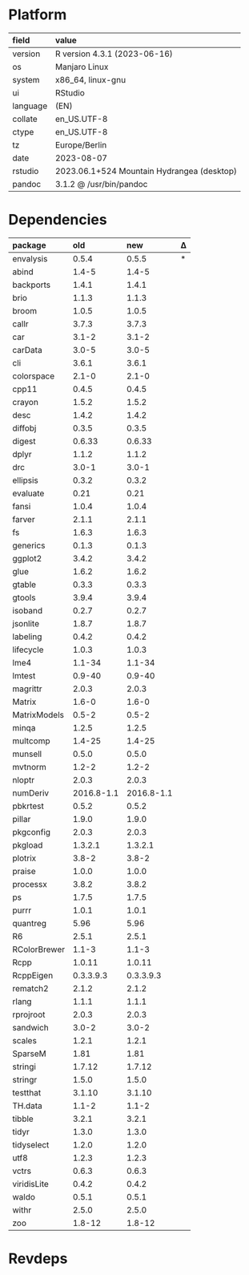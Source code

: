 # Platform

|field    |value                                      |
|:--------|:------------------------------------------|
|version  |R version 4.3.1 (2023-06-16)               |
|os       |Manjaro Linux                              |
|system   |x86_64, linux-gnu                          |
|ui       |RStudio                                    |
|language |(EN)                                       |
|collate  |en_US.UTF-8                                |
|ctype    |en_US.UTF-8                                |
|tz       |Europe/Berlin                              |
|date     |2023-08-07                                 |
|rstudio  |2023.06.1+524 Mountain Hydrangea (desktop) |
|pandoc   |3.1.2 @ /usr/bin/pandoc                    |

# Dependencies

|package      |old        |new        |Δ  |
|:------------|:----------|:----------|:--|
|envalysis    |0.5.4      |0.5.5      |*  |
|abind        |1.4-5      |1.4-5      |   |
|backports    |1.4.1      |1.4.1      |   |
|brio         |1.1.3      |1.1.3      |   |
|broom        |1.0.5      |1.0.5      |   |
|callr        |3.7.3      |3.7.3      |   |
|car          |3.1-2      |3.1-2      |   |
|carData      |3.0-5      |3.0-5      |   |
|cli          |3.6.1      |3.6.1      |   |
|colorspace   |2.1-0      |2.1-0      |   |
|cpp11        |0.4.5      |0.4.5      |   |
|crayon       |1.5.2      |1.5.2      |   |
|desc         |1.4.2      |1.4.2      |   |
|diffobj      |0.3.5      |0.3.5      |   |
|digest       |0.6.33     |0.6.33     |   |
|dplyr        |1.1.2      |1.1.2      |   |
|drc          |3.0-1      |3.0-1      |   |
|ellipsis     |0.3.2      |0.3.2      |   |
|evaluate     |0.21       |0.21       |   |
|fansi        |1.0.4      |1.0.4      |   |
|farver       |2.1.1      |2.1.1      |   |
|fs           |1.6.3      |1.6.3      |   |
|generics     |0.1.3      |0.1.3      |   |
|ggplot2      |3.4.2      |3.4.2      |   |
|glue         |1.6.2      |1.6.2      |   |
|gtable       |0.3.3      |0.3.3      |   |
|gtools       |3.9.4      |3.9.4      |   |
|isoband      |0.2.7      |0.2.7      |   |
|jsonlite     |1.8.7      |1.8.7      |   |
|labeling     |0.4.2      |0.4.2      |   |
|lifecycle    |1.0.3      |1.0.3      |   |
|lme4         |1.1-34     |1.1-34     |   |
|lmtest       |0.9-40     |0.9-40     |   |
|magrittr     |2.0.3      |2.0.3      |   |
|Matrix       |1.6-0      |1.6-0      |   |
|MatrixModels |0.5-2      |0.5-2      |   |
|minqa        |1.2.5      |1.2.5      |   |
|multcomp     |1.4-25     |1.4-25     |   |
|munsell      |0.5.0      |0.5.0      |   |
|mvtnorm      |1.2-2      |1.2-2      |   |
|nloptr       |2.0.3      |2.0.3      |   |
|numDeriv     |2016.8-1.1 |2016.8-1.1 |   |
|pbkrtest     |0.5.2      |0.5.2      |   |
|pillar       |1.9.0      |1.9.0      |   |
|pkgconfig    |2.0.3      |2.0.3      |   |
|pkgload      |1.3.2.1    |1.3.2.1    |   |
|plotrix      |3.8-2      |3.8-2      |   |
|praise       |1.0.0      |1.0.0      |   |
|processx     |3.8.2      |3.8.2      |   |
|ps           |1.7.5      |1.7.5      |   |
|purrr        |1.0.1      |1.0.1      |   |
|quantreg     |5.96       |5.96       |   |
|R6           |2.5.1      |2.5.1      |   |
|RColorBrewer |1.1-3      |1.1-3      |   |
|Rcpp         |1.0.11     |1.0.11     |   |
|RcppEigen    |0.3.3.9.3  |0.3.3.9.3  |   |
|rematch2     |2.1.2      |2.1.2      |   |
|rlang        |1.1.1      |1.1.1      |   |
|rprojroot    |2.0.3      |2.0.3      |   |
|sandwich     |3.0-2      |3.0-2      |   |
|scales       |1.2.1      |1.2.1      |   |
|SparseM      |1.81       |1.81       |   |
|stringi      |1.7.12     |1.7.12     |   |
|stringr      |1.5.0      |1.5.0      |   |
|testthat     |3.1.10     |3.1.10     |   |
|TH.data      |1.1-2      |1.1-2      |   |
|tibble       |3.2.1      |3.2.1      |   |
|tidyr        |1.3.0      |1.3.0      |   |
|tidyselect   |1.2.0      |1.2.0      |   |
|utf8         |1.2.3      |1.2.3      |   |
|vctrs        |0.6.3      |0.6.3      |   |
|viridisLite  |0.4.2      |0.4.2      |   |
|waldo        |0.5.1      |0.5.1      |   |
|withr        |2.5.0      |2.5.0      |   |
|zoo          |1.8-12     |1.8-12     |   |

# Revdeps

